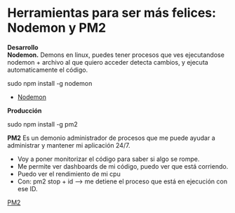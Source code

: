 # Herramientas para ser más felices: Nodemon y PM2

**Desarrollo**  
**Nodemon.** Demons en linux, puedes tener procesos que ves ejecutandose  
nodemon + archivo al que quiero acceder detecta cambios, y ejecuta automaticamente el código.

sudo npm install -g nodemon

-   [Nodemon](https://nodemon.io/)

**Producción**

sudo npm install -g pm2

**PM2** Es un demonio administrador de procesos que me puede ayudar a administrar y mantener mi aplicación 24/7.

-   Voy a poner monitorizar el código para saber si algo se rompe.
-   Me permite ver dashboards de mi código, puedo ver que está corriendo.
-   Puedo ver el rendimiento de mi cpu
-   Con: pm2 stop + id —> me detiene el proceso que está en ejecución con ese ID.

[PM2](https://pm2.keymetrics.io/)
